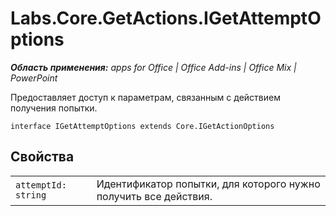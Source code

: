 
# Labs.Core.GetActions.IGetAttemptOptions

 _**Область применения:** apps for Office | Office Add-ins | Office Mix | PowerPoint_

Предоставляет доступ к параметрам, связанным с действием получения попытки.

```
interface IGetAttemptOptions extends Core.IGetActionOptions
```


## Свойства


|||
|:-----|:-----|
| `attemptId: string`|Идентификатор попытки, для которого нужно получить все действия.|
